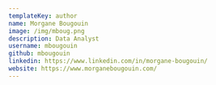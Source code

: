 ```yaml
---
templateKey: author
name: Morgane Bougouin
image: /img/mboug.png
description: Data Analyst
username: mbougouin
github: mbougouin
linkedin: https://www.linkedin.com/in/morgane-bougouin/
website: https://www.morganebougouin.com/
---
```


